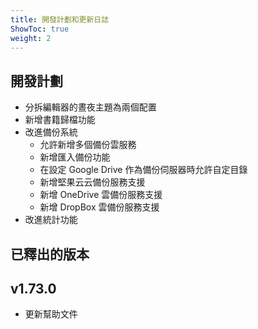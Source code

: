 ```yaml
---
title: 開發計劃和更新日誌
ShowToc: true
weight: 2
---
```


## 開發計劃

- 分拆編輯器的晝夜主題為兩個配置
- 新增書籍歸檔功能
- 改進備份系統
    - 允許新增多個備份雲服務
    - 新增匯入備份功能
    - 在設定 Google Drive 作為備份伺服器時允許自定目錄
    - 新增堅果云云備份服務支援
    - 新增 OneDrive 雲備份服務支援
    - 新增 DropBox 雲備份服務支援
- 改進統計功能

## 已釋出的版本

## v1.73.0

- 更新幫助文件
